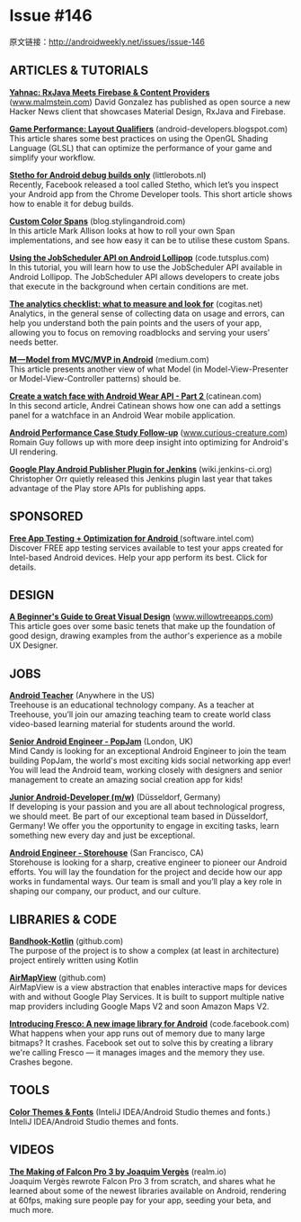 # Issue #146

>
原文链接：<http://androidweekly.net/issues/issue-146>

## ARTICLES & TUTORIALS

**[Yahnac: RxJava Meets Firebase & Content Providers](http://www.malmstein.com/blog/2015/03/28/introducing-yahnac-where-rxjava-meets-content-providers/)** (www.malmstein.com) 
David Gonzalez has published as open source a new Hacker News client that showcases Material Design, RxJava and Firebase.

**[Game Performance: Layout Qualifiers](http://android-developers.blogspot.com/2015/03/today-we-want-to-share-some-best.html)** (android-developers.blogspot.com) 
This article shares some best practices on using the OpenGL Shading Language (GLSL) that can optimize the performance of your game and simplify your workflow.

**[Stetho for Android debug builds only](http://littlerobots.nl/blog/stetho-for-android-debug-builds-only/)** (littlerobots.nl)   
Recently, Facebook released a tool called Stetho, which let’s you inspect your Android app from the Chrome Developer tools. This short article shows how to enable it for debug builds. 

**[Custom Color Spans](https://blog.stylingandroid.com/custom-colour-spans/)** (blog.stylingandroid.com)   
In this article Mark Allison looks at how to roll your own Span implementations, and see how easy it can be to utilise these custom Spans.
  
**[Using the JobScheduler API on Android Lollipop](http://code.tutsplus.com/tutorials/using-the-jobscheduler-api-on-android-lollipop--cms-23562)** (code.tutsplus.com)   
In this tutorial, you will learn how to use the JobScheduler API available in Android Lollipop. The JobScheduler API allows developers to create jobs that execute in the background when certain conditions are met. 

**[The analytics checklist: what to measure and look for](http://cogitas.net/blog/2015/03/27/the-analytics-checklist-what-to-measure-and-look-for/)** (cogitas.net)   
Analytics, in the general sense of collecting data on usage and errors, can help you understand both the pain points and the users of your app, allowing you to focus on removing roadblocks and serving your users’ needs better. 
 
**[M — Model from MVC/MVP in Android](https://medium.com/@artem_zin/m-model-from-mvc-mvp-in-android-flow-and-mortar-bd1e50c45395)** (medium.com)   
This article presents another view of what Model (in Model-View-Presenter or Model-View-Controller patterns) should be.
 
**[Create a watch face with Android Wear API - Part 2 ](http://catinean.com/2015/03/28/creating-a-watch-face-with-android-wear-api-part-2/)** (catinean.com)   
In this second article, Andrei Catinean shows how one can add a settings panel for a watchface in an Android Wear mobile application.
 
**[Android Performance Case Study Follow-up](http://www.curious-creature.com/2015/03/25/android-performance-case-study-follow-up/)** (www.curious-creature.com)   
Romain Guy follows up with more deep insight into optimizing for Android's UI rendering.
 
**[Google Play Android Publisher Plugin for Jenkins](https://wiki.jenkins-ci.org/display/JENKINS/Google+Play+Android+Publisher+Plugin)** (wiki.jenkins-ci.org)   
Christopher Orr quietly released this Jenkins plugin last year that takes advantage of the Play store APIs for publishing apps.


## SPONSORED

**[Free App Testing + Optimization for Android ](hhttps://software.intel.com/en-us/android/app-testing?utm_source=Android+Weekly&utm_medium=Banner+Ad&utm_campaign=Android+ASMO+Q2-15+Android+Weekly&utm_content=General+Developers+sponsored+post)** (software.intel.com)    
Discover FREE app testing services available to test your apps created for Intel-based Android devices. Help your app perform its best. Click for details.

## DESIGN

**[A Beginner's Guide to Great Visual Design](http://www.willowtreeapps.com/blog/a-beginners-guide-to-great-visual-design-of-mobile-apps/)** (www.willowtreeapps.com)   
This article goes over some basic tenets that make up the foundation of good design, drawing examples from the author's experience as a mobile UX Designer.
  

## JOBS

**[Android Teacher](https://teamtreehouse.com/jobs/at-treehouse-ebed6e78-fc74-40f2-aad2-aee0fb682613)** (Anywhere in the US)   
Treehouse is an educational technology company. As a teacher at Treehouse, you’ll join our amazing teaching team to create world class video-based learning material for students around the world.

**[Senior Android Engineer - PopJam](http://mindcandy.com/careers/open-roles?nl=1&jvi=obFI0fwi,Job&jvs=Android_Weekly)** (London, UK)       
Mind Candy is looking for an exceptional Android Engineer to join the team building PopJam, the world's most exciting kids social networking app ever! You will lead the Android team, working closely with designers and senior management to create an amazing social creation app for kids!

**[Junior Android-Developer (m/w)](http://www.appcom-interactive.de/karriere/)** (Düsseldorf, Germany)       
If developing is your passion and you are all about technological progress, we should meet. Be part of our exceptional team based in Düsseldorf, Germany! We offer you the opportunity to engage in exciting tasks, learn something new every day and just be exceptional.

**[Android Engineer - Storehouse](https://www.storehouse.co/jobs/android-developer)** (San Francisco, CA)       
Storehouse is looking for a sharp, creative engineer to pioneer our Android efforts. You will lay the foundation for the project and decide how our app works in fundamental ways. Our team is small and you’ll play a key role in shaping our company, our product, and our culture.
## LIBRARIES & CODE

**[Bandhook-Kotlin](https://github.com/antoniolg/Bandhook-Kotlin)** (github.com)       
The purpose of the project is to show a complex (at least in architecture) project entirely written using Kotlin

**[AirMapView](https://github.com/airbnb/AirMapView)** (github.com)       
AirMapView is a view abstraction that enables interactive maps for devices with and without Google Play Services. It is built to support multiple native map providers including Google Maps V2 and soon Amazon Maps V2.

**[Introducing Fresco: A new image library for Android](https://code.facebook.com/posts/366199913563917/introducing-fresco-a-new-image-library-for-android/)** (code.facebook.com)       
What happens when your app runs out of memory due to many large bitmaps? It crashes. Facebook set out to solve this by creating a library we're calling Fresco — it manages images and the memory they use. Crashes begone.

## TOOLS  

**[Color Themes & Fonts](http://www.ideacolorthemes.org/home/)** (InteliJ IDEA/Android Studio themes and fonts.)    
InteliJ IDEA/Android Studio themes and fonts.

## VIDEOS 

**[The Making of Falcon Pro 3 by Joaquim Vergès](http://realm.io/news/joaquim-verges-making-falcon-pro-3/)** (realm.io)    
Joaquim Vergès rewrote Falcon Pro 3 from scratch, and shares what he learned about some of the newest libraries available on Android, rendering at 60fps, making sure people pay for your app, seeding your beta, and much more.